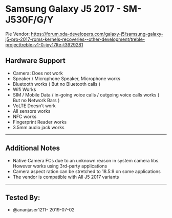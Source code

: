 # Samsung Galaxy J5 2017 - SM-J530F/G/Y
Pie Vendor:
https://forum.xda-developers.com/galaxy-j5/samsung-galaxy-j5-pro-2017-roms-kernels-recoveries--other-development/treble-projecttreble-v1-0-jxy17lte-t3929281
 ## Hardware Support
 * Camera: 
Does not work
 * Speaker / Microphone
Speaker, Microphone works
 * Bluetooth
works ( But no Bluetooth calls )
 * Wifi
Works
 * SIM / Mobile Data / in-going voice calls / outgoing voice calls
works ( But no Network Bars )
 * VoLTE
Doesn't work
* All sensors
works
 * NFC
works
 * Fingerprint Reader
works
 * 3.5mm audio jack
works
 ***
## Additional Notes
* Native Camera FCs due to an unknown reason in system camera libs. However works using 3rd-party applications
* Camera aspect ration can be stretched to 18.5:9 on some applications
* The vendor is compatible with All J5 2017 variants
 ***

 ## Tested By:
* @ananjaser1211- 2019-07-02
